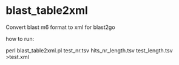 # blast_table2xml
Convert blast m6 format to xml for blast2go

how to run:
  
  perl blast_table2xml.pl test_nr.tsv  hits_nr_length.tsv  test_length.tsv >test.xml
